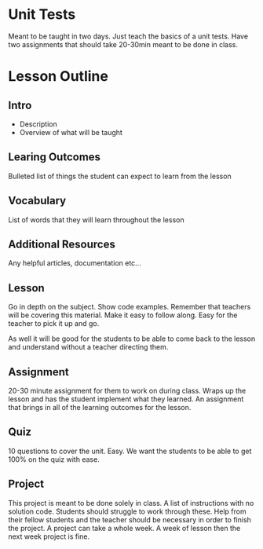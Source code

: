 # Unit Tests

Meant to be taught in two days. Just teach the basics of a unit tests. Have two assignments that should take 20-30min meant to be done in class.
# Lesson Outline #

## Intro ##

- Description
- Overview of what will be taught


## Learing Outcomes ##

Bulleted list of things the student can expect to learn from the lesson


## Vocabulary ##

List of words that they will learn throughout the lesson

## Additional Resources ##

Any helpful articles, documentation etc...

## Lesson ##

Go in depth on the subject. Show code examples. Remember that teachers will be covering this material. Make it easy to follow along. Easy for the teacher to pick it up and go.

As well it will be good for the students to be able to come back to the lesson and understand without a teacher directing them.

## Assignment ##

20-30 minute assignment for them to work on during class. Wraps up the lesson and has the student implement what they learned. An assignment that brings in all of the learning outcomes for the lesson.

## Quiz ##

10 questions to cover the unit. Easy. We want the students to be able to get 100% on the quiz with ease.

## Project ##

This project is meant to be done solely in class. A list of instructions with no solution code. Students should struggle to work through these. Help from their fellow students and the teacher should be necessary in order to finish the project. A project can take a whole week. A week of lesson then the next week project is fine.
